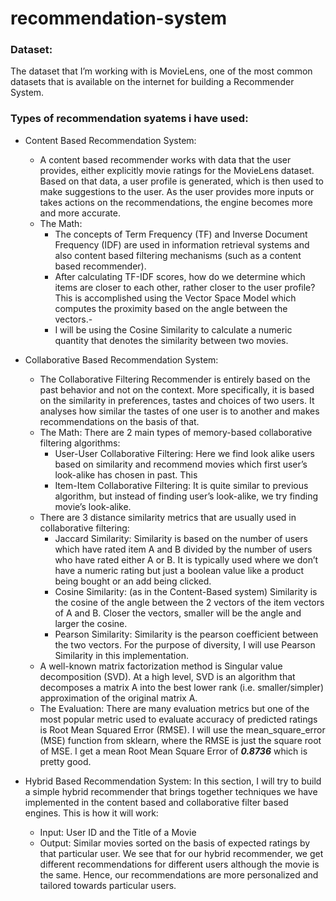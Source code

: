 # recommendation-system
### Dataset: 
The dataset that I’m working with is MovieLens, one of the most common datasets that is available on the internet for building a Recommender System. 
### Types of recommendation syatems i have used:
 - Content Based Recommendation System:
   *  A content based recommender works with data that the user provides, either explicitly movie ratings for the MovieLens dataset.   Based on that data, a user profile is generated, which is then used to make suggestions to the user. As the user provides more inputs or takes actions on the recommendations, the engine becomes more and more accurate.
   * The Math:
     - The concepts of Term Frequency (TF) and Inverse Document Frequency (IDF) are used in information retrieval systems and also   content based filtering mechanisms (such as a content based recommender).
     - After calculating TF-IDF scores, how do we determine which items are closer to each other, rather closer to the user profile? This is accomplished using the Vector Space Model which computes the proximity based on the angle between the vectors.-
     - I will be using the Cosine Similarity to calculate a numeric quantity that denotes the similarity between two movies.
     
   
 - Collaborative Based Recommendation System:
   * The Collaborative Filtering Recommender is entirely based on the past behavior and not on the context. More specifically, it is based on the similarity in preferences, tastes and choices of two users. It analyses how similar the tastes of one user is to another and makes recommendations on the basis of that.
   * The Math:
       There are 2 main types of memory-based collaborative filtering algorithms:
     - User-User Collaborative Filtering: 
       Here we find look alike users based on similarity and recommend movies which first user’s look-alike has chosen in past. This
     - Item-Item Collaborative Filtering:
       It is quite similar to previous algorithm, but instead of finding user’s look-alike, we try finding movie’s look-alike.
   * There are 3 distance similarity metrics that are usually used in collaborative filtering:
     - Jaccard Similarity: Similarity is based on the number of users which have rated item A and B divided by the number of users who have rated either A or B. It is typically used where we don’t have a numeric rating but just a boolean value like a product being bought or an add being clicked.
     - Cosine Similarity: (as in the Content-Based system) Similarity is the cosine of the angle between the 2 vectors of the item vectors of A and B. Closer the vectors, smaller will be the angle and larger the cosine.
     - Pearson Similarity: Similarity is the pearson coefficient between the two vectors. For the purpose of diversity, I will use Pearson Similarity in this implementation.
   * A well-known matrix factorization method is Singular value decomposition (SVD). At a high level, SVD is an algorithm that decomposes a matrix A into the best lower rank (i.e. smaller/simpler) approximation of the original matrix A. 
   * The Evaluation:
         There are many evaluation metrics but one of the most popular metric used to evaluate accuracy of predicted ratings is Root Mean Squared Error (RMSE). I will use the mean_square_error (MSE) function from sklearn, where the RMSE is just the square root of MSE. I get a mean Root Mean Square Error of ***0.8736*** which is pretty good.  
      
 - Hybrid Based Recommendation System:
          In this section, I will try to build a simple hybrid recommender that brings together techniques we have implemented in the content based and collaborative filter based engines. This is how it will work:
    * Input: User ID and the Title of a Movie
    * Output: Similar movies sorted on the basis of expected ratings by that particular user.
   We see that for our hybrid recommender, we get different recommendations for different users although the movie is the same. Hence, our recommendations are more personalized and tailored towards particular users.


   
 
 

